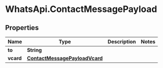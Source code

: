 # WhatsApi.ContactMessagePayload

## Properties

Name | Type | Description | Notes
------------ | ------------- | ------------- | -------------
**to** | **String** |  | 
**vcard** | [**ContactMessagePayloadVcard**](ContactMessagePayloadVcard.md) |  | 


